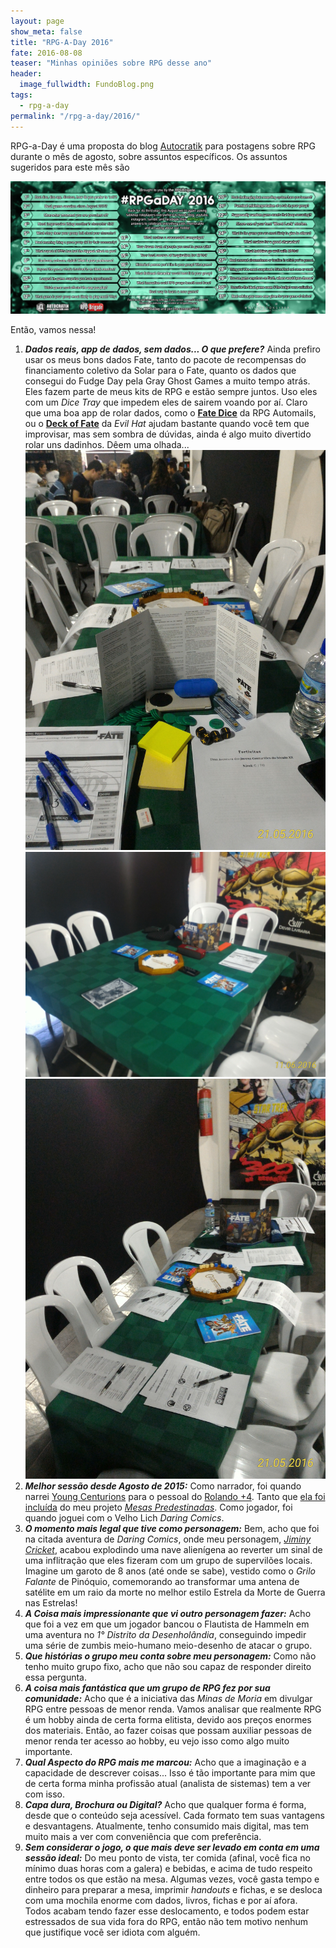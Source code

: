 ```yaml
---
layout: page
show_meta: false
title: "RPG-A-Day 2016"
fate: 2016-08-08
teaser: "Minhas opiniões sobre RPG desse ano"
header:
  image_fullwidth: FundoBlog.png
tags:
  - rpg-a-day
permalink: "/rpg-a-day/2016/"
---
```


RPG-a-Day é uma proposta do blog [Autocratik][1]  para postagens sobre RPG durante o mês de agosto, sobre assuntos específicos. Os assuntos sugeridos para este mês são

[![As 31 perguntas do RPG-A-Day 2016](/assets/img/rpg-a-day-2016.jpg)](/assets/img/rpg-a-day-2016.jpg)

Então, vamos nessa!

1. ___Dados reais, app de dados, sem dados... O que prefere?___ Ainda prefiro usar os meus bons dados Fate, tanto do pacote de recompensas do financiamento coletivo da Solar para o Fate, quanto os dados que consegui do Fudge Day pela Gray Ghost Games a muito tempo atrás. Eles fazem parte de meus kits de RPG e estão sempre juntos. Uso eles com um _Dice Tray_ que impedem eles de sairem voando por aí. Claro que uma boa app de rolar dados, como o [__Fate Dice__][fate-dice] da RPG Automails, ou o [__Deck of Fate__][deck-of-fate-app] da _Evil Hat_ ajudam bastante quando você tem que improvisar, mas sem sombra de dúvidas, ainda é algo muito divertido rolar uns dadinhos. Dêem uma olhada...
[![Dados 1](/assets/img/Dados1.jpg)](/assets/img/Dados1.jpg)
[![Dados 2](/assets/img/Dados2.jpg)](/assets/img/Dados2.jpg)
[![Dados 3](/assets/img/Dados3.jpg)](/assets/img/Dados3.jpg)
2. ___Melhor sessão desde Agosto de 2015:___ Como narrador, foi quando narrei [Young Centurions][young-centurions] para o pessoal do [Rolando +4][rolando-mais-quatro]. Tanto que [ela foi incluída][mesa-predestinada-young-centurions] do meu projeto [_Mesas Predestinadas_][mesas-predestinadas]. Como jogador, foi quando joguei com o Velho Lich _Daring Comics_.
3. ___O momento mais legal que tive como personagem:___ Bem, acho que foi na citada aventura de _Daring Comics_, onde meu personagem, [_Jiminy Cricket_][ficha-jiminy-daring], acabou explodindo uma nave alienígena ao reverter um sinal de uma inflitração que eles fizeram com um grupo de supervilões locais. Imagine um garoto de 8 anos (até onde se sabe), vestido como o _Grilo Falante_ de Pinóquio, comemorando ao transformar uma antena de satélite em um raio da morte no melhor estilo Estrela da Morte de Guerra nas Estrelas!
4. ___A Coisa mais impressionante que vi outro personagem fazer:___ Acho que foi a vez em que um jogador bancou o Flautista de Hammeln em uma aventura no _1° Distrito da Desenholândia_, conseguindo impedir uma série de zumbis meio-humano meio-desenho de atacar o grupo.
5. ___Que histórias o grupo meu conta sobre meu personagem:___ Como não tenho muito grupo fixo, acho que não sou capaz de responder direito essa pergunta.
6. ___A coisa mais fantástica que um grupo de RPG fez por sua comunidade:___ Acho que é a iniciativa das _Minas de Moria_ em divulgar RPG entre pessoas de menor renda. Vamos analisar que realmente RPG é um hobby ainda de certa forma elitista, devido aos preços enormes dos materiais. Então, ao fazer coisas que possam auxiliar pessoas de menor renda ter acesso ao hobby, eu vejo isso como algo muito importante.
7. ___Qual Aspecto do RPG mais me marcou:___ Acho que a imaginação e a capacidade de descrever coisas... Isso é tão importante para mim que de certa forma minha profissão atual (analista de sistemas) tem a ver com isso.
8. ___Capa dura, Brochura ou Digital?___ Acho que qualquer forma é forma, desde que o conteúdo seja acessível. Cada formato tem suas vantagens e desvantagens. Atualmente, tenho consumido mais digital, mas tem muito mais a ver com conveniência que com preferência.
9. ___Sem considerar o jogo, o que mais deve ser levado em conta em uma sessão ideal:___ Do meu ponto de vista, ter comida (afinal, você fica no mínimo duas horas com a galera) e bebidas, e acima de tudo respeito entre todos os que estão na mesa. Algumas vezes, você gasta tempo e dinheiro para preparar a mesa, imprimir _handouts_ e fichas, e se desloca com uma mochila enorme com dados, livros, fichas e por aí afora. Todos acabam tendo fazer esse deslocamento, e todos podem estar estressados de sua vida fora do RPG, então não tem motivo nenhum que justifique você ser idiota com alguém.

[1]: http://autocratik.blogspot.co.uk/2016/07/rpgaday-is-back.html
[fate-dice]: https://play.google.com/store/apps/details?id=com.rpgautomails.fatedice
[deck-of-fate-app]: http://www.evilhat.com/home/deck-of-fate/
[young-centurions]: http://www.evilhat.com/home/young-centurions/
[rolando-mais-quatro]: http://rolandomaisquatro.github.io/
[mesa-predestinada-young-centurions]: http://mesaspredestinadas.gitlab.io/mesas-predestinadas/podcast/MesasPredestinadas3-SombrasDaMata/
[mesas-predestinadas]: http://mesaspredestinadas.gitlab.io/
[ficha-jiminy-daring]: http://localhost:4000/characters/JiminyCricketDaringComics/
